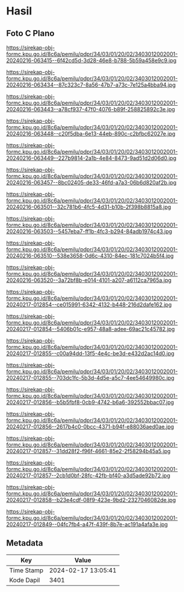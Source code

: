 # Hasil

## Foto C Plano

https://sirekap-obj-formc.kpu.go.id/8c6a/pemilu/pdpr/34/03/01/20/02/3403012002001-20240216-063415--6f42cd5d-3d28-46e8-b788-5b59a458e9c9.jpg

https://sirekap-obj-formc.kpu.go.id/8c6a/pemilu/pdpr/34/03/01/20/02/3403012002001-20240216-063434--87c323c7-8a56-47b7-a73c-7e125a4bba94.jpg

https://sirekap-obj-formc.kpu.go.id/8c6a/pemilu/pdpr/34/03/01/20/02/3403012002001-20240216-063443--a78cf937-47f0-4076-b89f-258825892c3e.jpg

https://sirekap-obj-formc.kpu.go.id/8c6a/pemilu/pdpr/34/03/01/20/02/3403012002001-20240216-063448--c20f5dba-6e13-44eb-890c-c2bfbc62027e.jpg

https://sirekap-obj-formc.kpu.go.id/8c6a/pemilu/pdpr/34/03/01/20/02/3403012002001-20240216-063449--227b9814-2a1b-4e84-8473-9ad51d2d06d0.jpg

https://sirekap-obj-formc.kpu.go.id/8c6a/pemilu/pdpr/34/03/01/20/02/3403012002001-20240216-063457--8bc02405-de33-46fd-a7a3-06b6d820af2b.jpg

https://sirekap-obj-formc.kpu.go.id/8c6a/pemilu/pdpr/34/03/01/20/02/3403012002001-20240216-063501--32c781b6-4fc5-4d31-b10b-2f398b8815a8.jpg

https://sirekap-obj-formc.kpu.go.id/8c6a/pemilu/pdpr/34/03/01/20/02/3403012002001-20240216-063503--5457eba7-ff1b-4fc3-b294-84adb1974c43.jpg

https://sirekap-obj-formc.kpu.go.id/8c6a/pemilu/pdpr/34/03/01/20/02/3403012002001-20240216-063510--538e3658-0d6c-4310-84ec-181c7024b5f4.jpg

https://sirekap-obj-formc.kpu.go.id/8c6a/pemilu/pdpr/34/03/01/20/02/3403012002001-20240216-063520--3a72bf8b-e014-4101-a207-a6112ca7965a.jpg

https://sirekap-obj-formc.kpu.go.id/8c6a/pemilu/pdpr/34/03/01/20/02/3403012002001-20240217-012854--ce015991-6342-4132-b448-216d2dafe162.jpg

https://sirekap-obj-formc.kpu.go.id/8c6a/pemilu/pdpr/34/03/01/20/02/3403012002001-20240217-012854--5406b01c-e957-48a8-adee-69ac21c45782.jpg

https://sirekap-obj-formc.kpu.go.id/8c6a/pemilu/pdpr/34/03/01/20/02/3403012002001-20240217-012855--c00a94dd-13f5-4e4c-be3d-e432d2ac14d0.jpg

https://sirekap-obj-formc.kpu.go.id/8c6a/pemilu/pdpr/34/03/01/20/02/3403012002001-20240217-012855--703dc1fc-5b3d-4d5e-a5c7-4ee54649980c.jpg

https://sirekap-obj-formc.kpu.go.id/8c6a/pemilu/pdpr/34/03/01/20/02/3403012002001-20240217-012856--b5b5fbf8-0cb9-4742-b6a6-392552bbac07.jpg

https://sirekap-obj-formc.kpu.go.id/8c6a/pemilu/pdpr/34/03/01/20/02/3403012002001-20240217-012856--2617b4c0-0bcc-4371-b94f-e88036aed0ae.jpg

https://sirekap-obj-formc.kpu.go.id/8c6a/pemilu/pdpr/34/03/01/20/02/3403012002001-20240217-012857--31dd28f2-f96f-4661-85e2-2f58294b45a5.jpg

https://sirekap-obj-formc.kpu.go.id/8c6a/pemilu/pdpr/34/03/01/20/02/3403012002001-20240217-012857--2cb1d0bf-28fc-42fb-bf40-a3d5ade92b72.jpg

https://sirekap-obj-formc.kpu.go.id/8c6a/pemilu/pdpr/34/03/01/20/02/3403012002001-20240217-012858--b23e4cdf-08f9-423e-9bd2-2327046082de.jpg

https://sirekap-obj-formc.kpu.go.id/8c6a/pemilu/pdpr/34/03/01/20/02/3403012002001-20240217-012849--04fc7fb4-a47f-439f-8b7e-ac191a4afa3e.jpg


## Metadata

| Key        | Value               |
| ---------- | ------------------- |
| Time Stamp | 2024-02-17 13:05:41 |
| Kode Dapil | 3401                |



